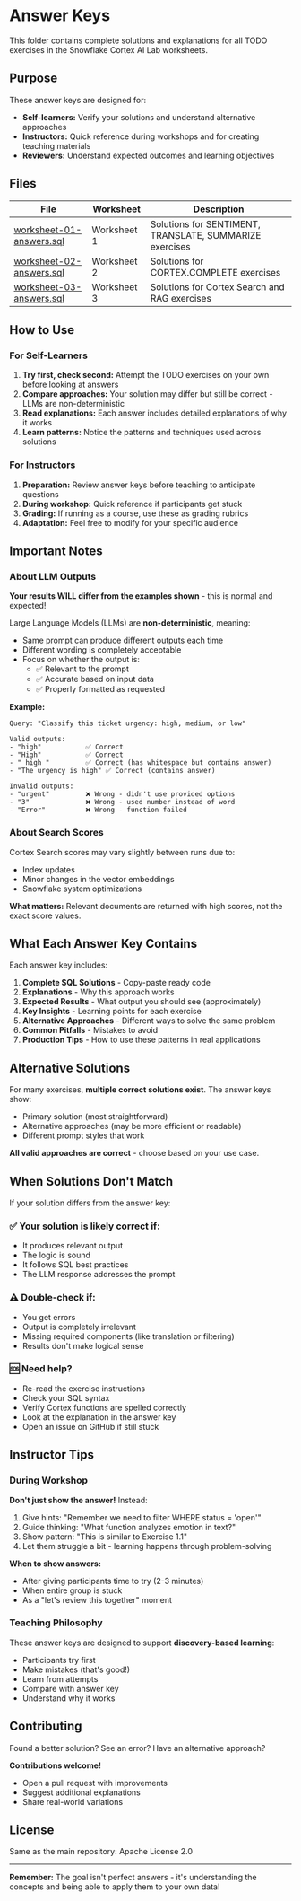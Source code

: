 # Answer Keys

This folder contains complete solutions and explanations for all TODO exercises in the Snowflake Cortex AI Lab worksheets.

## Purpose

These answer keys are designed for:

- **Self-learners:** Verify your solutions and understand alternative approaches
- **Instructors:** Quick reference during workshops and for creating teaching materials
- **Reviewers:** Understand expected outcomes and learning objectives

## Files

| File | Worksheet | Description |
|------|-----------|-------------|
| [worksheet-01-answers.sql](worksheet-01-answers.sql) | Worksheet 1 | Solutions for SENTIMENT, TRANSLATE, SUMMARIZE exercises |
| [worksheet-02-answers.sql](worksheet-02-answers.sql) | Worksheet 2 | Solutions for CORTEX.COMPLETE exercises |
| [worksheet-03-answers.sql](worksheet-03-answers.sql) | Worksheet 3 | Solutions for Cortex Search and RAG exercises |

## How to Use

### For Self-Learners

1. **Try first, check second:** Attempt the TODO exercises on your own before looking at answers
2. **Compare approaches:** Your solution may differ but still be correct - LLMs are non-deterministic
3. **Read explanations:** Each answer includes detailed explanations of why it works
4. **Learn patterns:** Notice the patterns and techniques used across solutions

### For Instructors

1. **Preparation:** Review answer keys before teaching to anticipate questions
2. **During workshop:** Quick reference if participants get stuck
3. **Grading:** If running as a course, use these as grading rubrics
4. **Adaptation:** Feel free to modify for your specific audience

## Important Notes

### About LLM Outputs

**Your results WILL differ from the examples shown** - this is normal and expected!

Large Language Models (LLMs) are **non-deterministic**, meaning:
- Same prompt can produce different outputs each time
- Different wording is completely acceptable
- Focus on whether the output is:
  - ✅ Relevant to the prompt
  - ✅ Accurate based on input data
  - ✅ Properly formatted as requested

**Example:**
```
Query: "Classify this ticket urgency: high, medium, or low"

Valid outputs:
- "high"           ✅ Correct
- "High"           ✅ Correct
- " high "         ✅ Correct (has whitespace but contains answer)
- "The urgency is high" ✅ Correct (contains answer)

Invalid outputs:
- "urgent"         ❌ Wrong - didn't use provided options
- "3"              ❌ Wrong - used number instead of word
- "Error"          ❌ Wrong - function failed
```

### About Search Scores

Cortex Search scores may vary slightly between runs due to:
- Index updates
- Minor changes in the vector embeddings
- Snowflake system optimizations

**What matters:** Relevant documents are returned with high scores, not the exact score values.

## What Each Answer Key Contains

Each answer key includes:

1. **Complete SQL Solutions** - Copy-paste ready code
2. **Explanations** - Why this approach works
3. **Expected Results** - What output you should see (approximately)
4. **Key Insights** - Learning points for each exercise
5. **Alternative Approaches** - Different ways to solve the same problem
6. **Common Pitfalls** - Mistakes to avoid
7. **Production Tips** - How to use these patterns in real applications

## Alternative Solutions

For many exercises, **multiple correct solutions exist**. The answer keys show:
- Primary solution (most straightforward)
- Alternative approaches (may be more efficient or readable)
- Different prompt styles that work

**All valid approaches are correct** - choose based on your use case.

## When Solutions Don't Match

If your solution differs from the answer key:

### ✅ Your solution is likely correct if:
- It produces relevant output
- The logic is sound
- It follows SQL best practices
- The LLM response addresses the prompt

### ⚠️ Double-check if:
- You get errors
- Output is completely irrelevant
- Missing required components (like translation or filtering)
- Results don't make logical sense

### 🆘 Need help?
- Re-read the exercise instructions
- Check your SQL syntax
- Verify Cortex functions are spelled correctly
- Look at the explanation in the answer key
- Open an issue on GitHub if still stuck

## Instructor Tips

### During Workshop

**Don't just show the answer!** Instead:
1. Give hints: "Remember we need to filter WHERE status = 'open'"
2. Guide thinking: "What function analyzes emotion in text?"
3. Show pattern: "This is similar to Exercise 1.1"
4. Let them struggle a bit - learning happens through problem-solving

**When to show answers:**
- After giving participants time to try (2-3 minutes)
- When entire group is stuck
- As a "let's review this together" moment

### Teaching Philosophy

These answer keys are designed to support **discovery-based learning**:
- Participants try first
- Make mistakes (that's good!)
- Learn from attempts
- Compare with answer key
- Understand why it works

## Contributing

Found a better solution? See an error? Have an alternative approach?

**Contributions welcome!**
- Open a pull request with improvements
- Suggest additional explanations
- Share real-world variations

## License

Same as the main repository: Apache License 2.0

---

**Remember:** The goal isn't perfect answers - it's understanding the concepts and being able to apply them to your own data!
